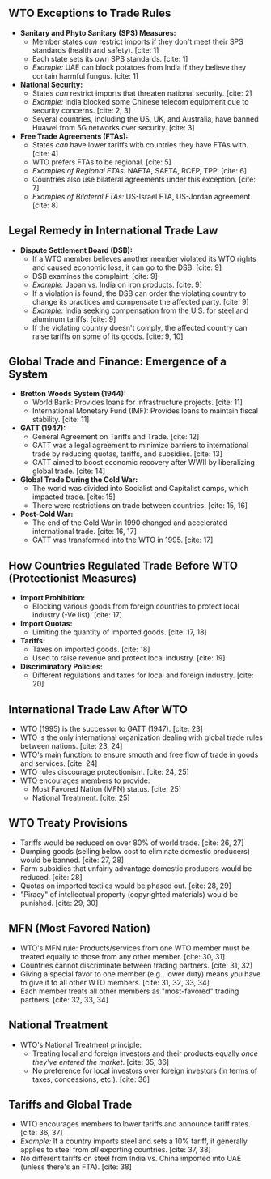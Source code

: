 
## WTO Exceptions to Trade Rules

* **Sanitary and Phyto Sanitary (SPS) Measures:**
    * Member states *can* restrict imports if they don't meet their SPS standards (health and safety). [cite: 1]
    * Each state sets its own SPS standards. [cite: 1]
    * *Example:* UAE can block potatoes from India if they believe they contain harmful fungus. [cite: 1]
* **National Security:**
    * States *can* restrict imports that threaten national security. [cite: 2]
    * *Example:* India blocked some Chinese telecom equipment due to security concerns. [cite: 2, 3]
    * Several countries, including the US, UK, and Australia, have banned Huawei from 5G networks over security. [cite: 3]
* **Free Trade Agreements (FTAs):**
    * States *can* have lower tariffs with countries they have FTAs with. [cite: 4]
    * WTO prefers FTAs to be regional. [cite: 5]
    * *Examples of Regional FTAs:* NAFTA, SAFTA, RCEP, TPP. [cite: 6]
    * Countries also use bilateral agreements under this exception. [cite: 7]
    * *Examples of Bilateral FTAs:* US-Israel FTA, US-Jordan agreement. [cite: 8]

## Legal Remedy in International Trade Law

* **Dispute Settlement Board (DSB):**
    * If a WTO member believes another member violated its WTO rights and caused economic loss, it can go to the DSB. [cite: 9]
    * DSB examines the complaint. [cite: 9]
    * *Example:* Japan vs. India on iron products. [cite: 9]
    * If a violation is found, the DSB can order the violating country to change its practices and compensate the affected party. [cite: 9]
    * *Example:* India seeking compensation from the U.S. for steel and aluminum tariffs. [cite: 9]
    * If the violating country doesn't comply, the affected country can raise tariffs on some of its goods. [cite: 9, 10]

## Global Trade and Finance: Emergence of a System

* **Bretton Woods System (1944):**
    * World Bank: Provides loans for infrastructure projects. [cite: 11]
    * International Monetary Fund (IMF): Provides loans to maintain fiscal stability. [cite: 11]
* **GATT (1947):**
    * General Agreement on Tariffs and Trade. [cite: 12]
    * GATT was a legal agreement to minimize barriers to international trade by reducing quotas, tariffs, and subsidies. [cite: 13]
    * GATT aimed to boost economic recovery after WWII by liberalizing global trade. [cite: 14]
* **Global Trade During the Cold War:**
    * The world was divided into Socialist and Capitalist camps, which impacted trade. [cite: 15]
    * There were restrictions on trade between countries. [cite: 15, 16]
* **Post-Cold War:**
    * The end of the Cold War in 1990 changed and accelerated international trade. [cite: 16, 17]
    * GATT was transformed into the WTO in 1995. [cite: 17]

## How Countries Regulated Trade Before WTO (Protectionist Measures)

* **Import Prohibition:**
    * Blocking various goods from foreign countries to protect local industry (-Ve list). [cite: 17]
* **Import Quotas:**
    * Limiting the quantity of imported goods. [cite: 17, 18]
* **Tariffs:**
    * Taxes on imported goods. [cite: 18]
    * Used to raise revenue and protect local industry. [cite: 19]
* **Discriminatory Policies:**
    * Different regulations and taxes for local and foreign industry. [cite: 20]

## International Trade Law After WTO

* WTO (1995) is the successor to GATT (1947). [cite: 23]
* WTO is the only international organization dealing with global trade rules between nations. [cite: 23, 24]
* WTO's main function: to ensure smooth and free flow of trade in goods and services. [cite: 24]
* WTO rules discourage protectionism. [cite: 24, 25]
* WTO encourages members to provide:
    * Most Favored Nation (MFN) status. [cite: 25]
    * National Treatment. [cite: 25]

## WTO Treaty Provisions

* Tariffs would be reduced on over 80% of world trade. [cite: 26, 27]
* Dumping goods (selling below cost to eliminate domestic producers) would be banned. [cite: 27, 28]
* Farm subsidies that unfairly advantage domestic producers would be reduced. [cite: 28]
* Quotas on imported textiles would be phased out. [cite: 28, 29]
* "Piracy" of intellectual property (copyrighted materials) would be punished. [cite: 29, 30]

## MFN (Most Favored Nation)

* WTO's MFN rule: Products/services from one WTO member must be treated equally to those from any other member. [cite: 30, 31]
* Countries cannot discriminate between trading partners. [cite: 31, 32]
* Giving a special favor to one member (e.g., lower duty) means you have to give it to all other WTO members. [cite: 31, 32, 33, 34]
* Each member treats all other members as "most-favored" trading partners. [cite: 32, 33, 34]

## National Treatment

* WTO's National Treatment principle:
    * Treating local and foreign investors and their products equally *once they've entered the market*. [cite: 35, 36]
    * No preference for local investors over foreign investors (in terms of taxes, concessions, etc.). [cite: 36]

## Tariffs and Global Trade

* WTO encourages members to lower tariffs and announce tariff rates. [cite: 36, 37]
* *Example:* If a country imports steel and sets a 10% tariff, it generally applies to steel from *all* exporting countries. [cite: 37, 38]
* No different tariffs on steel from India vs. China imported into UAE (unless there's an FTA). [cite: 38]
